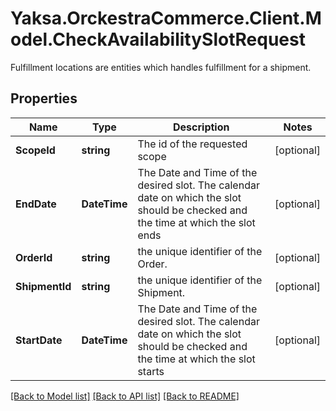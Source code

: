 # Yaksa.OrckestraCommerce.Client.Model.CheckAvailabilitySlotRequest
Fulfillment locations are entities which handles fulfillment for a shipment.

## Properties

Name | Type | Description | Notes
------------ | ------------- | ------------- | -------------
**ScopeId** | **string** | The id of the requested scope | [optional] 
**EndDate** | **DateTime** | The Date and Time of the desired slot. The calendar date on which the slot should be checked and the time at which the slot ends | [optional] 
**OrderId** | **string** | the unique identifier of the Order. | [optional] 
**ShipmentId** | **string** | the unique identifier of the Shipment. | [optional] 
**StartDate** | **DateTime** | The Date and Time of the desired slot. The calendar date on which the slot should be checked and the time at which the slot starts | [optional] 

[[Back to Model list]](../README.md#documentation-for-models) [[Back to API list]](../README.md#documentation-for-api-endpoints) [[Back to README]](../README.md)

